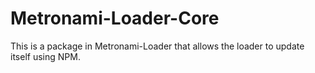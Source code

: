 # Metronami-Loader-Core
This is a package in Metronami-Loader that allows the loader to update itself using NPM.
